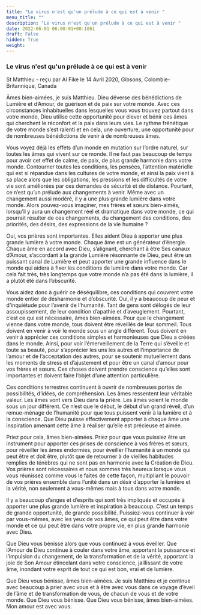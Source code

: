 ```yaml
---
title: "Le virus n'est qu'un prélude à ce qui est à venir "
menu_title: ""
description: "Le virus n'est qu'un prélude à ce qui est à venir "
date: 2022-06-01 06:00:01+00:1061
draft: False
hidden: True
weight:
---
```

### Le virus n'est qu'un prélude à ce qui est à venir

St Matthieu - reçu par Al Fike le 14 Avril 2020, Gibsons, Colombie-Britannique, Canada

Âmes bien-aimées, je suis Matthieu. Dieu déverse des bénédictions de Lumière et d’Amour, de guérison et de paix sur votre monde. Avec ces circonstances inhabituelles dans lesquelles vous vous trouvez partout dans votre monde, Dieu utilise cette opportunité pour élever et bénir ces âmes qui cherchent le réconfort et la paix dans leurs vies. Le rythme frénétique de votre monde s’est ralenti et en cela, une ouverture, une opportunité pour de nombreuses bénédictions de venir à de nombreuses âmes.

Vous voyez déjà les effets d’un monde en mutation sur l’ordre naturel, sur toutes les âmes qui vivent sur ce monde. Il ne faut pas beaucoup de temps pour avoir cet effet de calme, de paix, de plus grande harmonie dans votre monde. Contourner toutes les conditions, les pensées, l’attention matérielle qui est si répandue dans les cultures de votre monde, et ainsi la paix vient à sa place alors que les obligations, les pressions et les difficultés de votre vie sont améliorées par ces demandes de sécurité et de distance. Pourtant, ce n’est qu’un prélude aux changements à venir. Même avec un changement aussi modéré, il y a une plus grande lumière dans votre monde. Alors pouvez-vous imaginer, mes frères et sœurs bien-aimés, lorsqu’il y aura un changement réel et dramatique dans votre monde, ce qui pourrait résulter de ces changements, du changement des conditions, des priorités, des désirs, des expressions de la vie humaine ?

Oui, vos prières sont importantes. Elles aident Dieu à apporter une plus grande lumière à votre monde. Chaque âme est un générateur d’énergie. Chaque âme en accord avec Dieu, s’alignant, cherchant à être Ses canaux d’Amour, s’accordant à la grande Lumière résonnante de Dieu, peut être un puissant canal de Lumière et peut apporter une grande influence dans le monde qui aidera à fixer les conditions de lumière dans votre monde. Car cela fait très, très longtemps que votre monde n’a pas été dans la lumière, il a plutôt été dans l’obscurité.

Vous aidez donc à guérir ce déséquilibre, ces conditions qui couvrent votre monde entier de désharmonie et d’obscurité. Oui, il y a beaucoup de peur et d’inquiétude pour l’avenir de l’humanité. Tant de gens sont délogés de leur assoupissement, de leur condition d’apathie et d’aveuglement. Pourtant, c’est ce qui est nécessaire, âmes bien-aimées. Pour que le changement vienne dans votre monde, tous doivent être réveillés de leur sommeil. Tous doivent en venir à voir le monde sous un angle différent. Tous doivent en venir à apprécier ces conditions simples et harmonieuses que Dieu a créées dans le monde. Ainsi, pour voir l’émerveillement de la Terre qui s’éveille et toute sa beauté, pour s’apprécier les uns les autres et l’importance de l’amour et de l’acceptation des autres, pour se soutenir mutuellement dans les moments de stress et d’ajustement et pour être un canal d’amour pour vos frères et sœurs. Ces choses doivent prendre conscience qu’elles sont importantes et doivent faire l’objet d’une attention particulière.

Ces conditions terrestres continuent à ouvrir de nombreuses portes de possibilités, d’idées, de compréhension. Les âmes ressentent leur véritable valeur. Les âmes vont vers Dieu dans la prière. Les âmes voient le monde sous un jour différent. Ce n’est que le début, le début d’un grand réveil, d’un remue-ménage de l’humanité pour que tous puissent venir à la lumière et à la conscience. Que Dieu puisse effectivement apporter à chaque âme une inspiration amenant cette âme à réaliser qu’elle est précieuse et aimée.

Priez pour cela, âmes bien-aimées. Priez pour que vous puissiez être un instrument pour apporter ces prises de conscience à vos frères et sœurs, pour réveiller les âmes endormies, pour éveiller l’humanité à un monde qui peut être et doit être, plutôt que de retourner à de vieilles habitudes remplies de ténèbres qui ne sont pas en harmonie avec la Création de Dieu. Vos prières sont nécessaires et nous sommes très heureux lorsque vous vous réunissez comme vous le faites de cette façon, multipliant le pouvoir de vos prières ensemble dans l’unité dans un désir d’apporter la lumière et la vérité, non seulement à vous-mêmes mais à tous dans votre monde.

Il y a beaucoup d’anges et d’esprits qui sont très impliqués et occupés à apporter une plus grande lumière et inspiration à beaucoup. C’est un temps de grande opportunité, de grande possibilité. Puissiez-vous continuer à voir par vous-mêmes, avec les yeux de vos âmes, ce qui peut être dans votre monde et ce qui peut être dans votre propre vie, en plus grande harmonie avec Dieu.

Que Dieu vous bénisse alors que vous continuez à vous éveiller. Que l’Amour de Dieu continue à couler dans votre âme, apportant la puissance et l’impulsion du changement, de la transformation et de la vérité, apportant la joie de Son Amour étincelant dans votre conscience, jaillissant de votre âme, inondant votre esprit de tout ce qui est bon, vrai et de lumière.

Que Dieu vous bénisse, âmes bien-aimées. Je suis Matthieu et je continue avec beaucoup à prier avec vous et à être avec vous dans ce voyage d’éveil de l’âme et de transformation de vous, de chacun de vous et de votre monde. Que Dieu vous bénisse. Que Dieu vous bénisse, âmes bien-aimées. Mon amour est avec vous.
